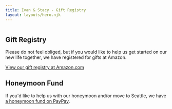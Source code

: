 ```yaml
---
title: Ivan & Stacy - Gift Registry
layout: layouts/hero.njk
---
```


<div class="page">
    <div class="container">
        <div class="Olive" style="background-image: url(/images/olive.png); margin-top: 3em;"></div>
        <h2>Gift Registry</h2>
        <p>Please do not feel obliged, but if you would like to help us get started on our new life together, we have registered for gifts at Amazon.</p>
        <p>
            <a href="https://www.amazon.com/wedding/share/jonaswedding" target="_blank">View our gift registry at Amazon.com</a>
        </p>
        <h2>Honeymoon Fund</h2>
        <p>If you'd like to help us with our honeymoon and/or move to Seattle, we have <a href="https://paypal.me/pools/c/8qh9N2pcMe">a honeymoon fund on PayPay</a>.</p>
    </div>
</div>
